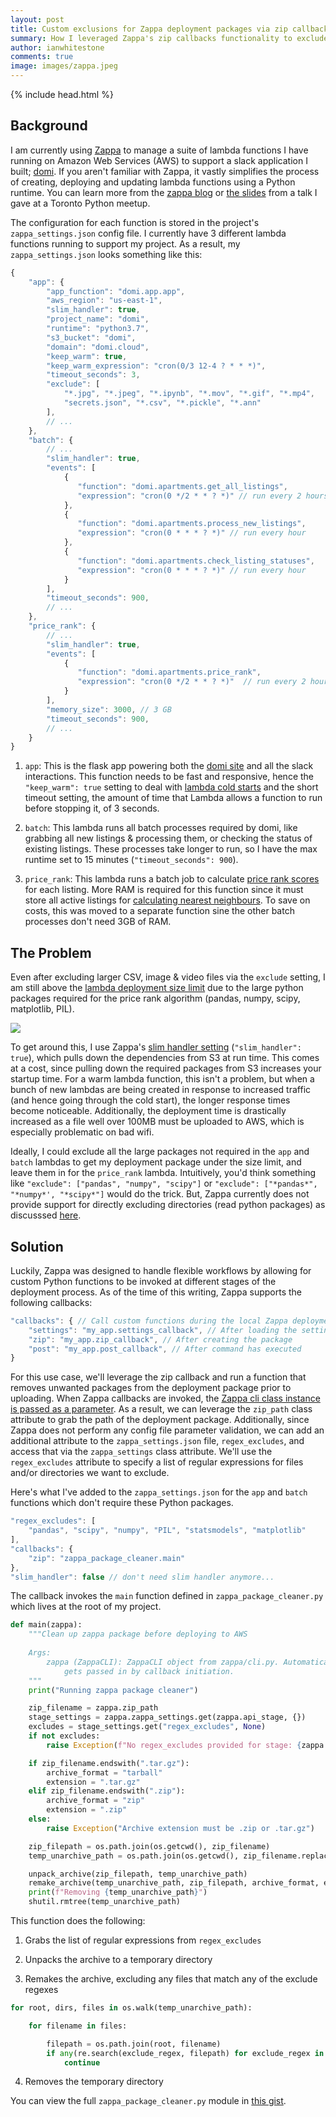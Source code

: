 ```yaml
---
layout: post
title: Custom exclusions for Zappa deployment packages via zip callbacks
summary: How I leveraged Zappa's zip callbacks functionality to exclude certain files and reduce my deployment package size.
author: ianwhitestone
comments: true
image: images/zappa.jpeg
---
```


{% include head.html %}

## Background

I am currently using [Zappa](https://github.com/Miserlou/Zappa) to manage a suite of lambda functions I have running on Amazon Web Services (AWS) to support a slack application I built; [domi](https://domi.cloud/). If you aren't familiar with Zappa, it vastly simplifies the process of creating, deploying and updating lambda functions using a Python runtime. You can learn more from the [zappa blog](https://github.com/Miserlou/zappa-blog) or [the slides](https://ianwhitestone.work/slides/python-meetup-sept-2019.html) from a talk I gave at a Toronto Python meetup.

The configuration for each function is stored in the project's `zappa_settings.json` config file. I currently have 3 different lambda functions running to support my project. As a result, my `zappa_settings.json` looks something like this:


```javascript
{
    "app": {
        "app_function": "domi.app.app",
        "aws_region": "us-east-1",
        "slim_handler": true,
        "project_name": "domi",
        "runtime": "python3.7",
        "s3_bucket": "domi",
        "domain": "domi.cloud",
        "keep_warm": true,
        "keep_warm_expression": "cron(0/3 12-4 ? * * *)",
        "timeout_seconds": 3,
        "exclude": [
            "*.jpg", "*.jpeg", "*.ipynb", "*.mov", "*.gif", "*.mp4",
            "secrets.json", "*.csv", "*.pickle", "*.ann"
        ],
        // ...
    },
    "batch": {
        // ...
        "slim_handler": true,
        "events": [
            {
               "function": "domi.apartments.get_all_listings",
               "expression": "cron(0 */2 * * ? *)" // run every 2 hours
            },
            {
               "function": "domi.apartments.process_new_listings",
               "expression": "cron(0 * * * ? *)" // run every hour
            },
            {
               "function": "domi.apartments.check_listing_statuses",
               "expression": "cron(0 * * * ? *)" // run every hour
            }
        ],
        "timeout_seconds": 900,
        // ...
    },
    "price_rank": {
        // ...
        "slim_handler": true,
        "events": [
            {
               "function": "domi.apartments.price_rank",
               "expression": "cron(0 */2 * * ? *)"  // run every 2 hours
            }
        ],
        "memory_size": 3000, // 3 GB
        "timeout_seconds": 900,
        // ...
    }
}
```

1) `app`: This is the flask app powering both the [domi site](https://domi.cloud/) and all the slack interactions. This function needs to be fast and responsive, hence the `"keep_warm": true` setting to deal with [lambda cold starts](https://mikhail.io/serverless/coldstarts/aws/) and the short timeout setting, the amount of time that Lambda allows a function to run before stopping it, of 3 seconds.

2) `batch`: This lambda runs all batch processes required by domi, like grabbing all new listings & processing them, or checking the status of existing listings. These processes take longer to run, so I have the max runtime set to 15 minutes (`"timeout_seconds": 900`).

3) `price_rank`: This lambda runs a batch job to calculate [price rank scores](https://ianwhitestone.work/slides/pycon-canada-2019.html#/5/37) for each listing. More RAM is required for this function since it must store all active listings for [calculating nearest neighbours](https://ianwhitestone.work/slides/pycon-canada-2019.html#/5/21). To save on costs, this was moved to a separate function sine the other batch processes don't need 3GB of RAM.

## The Problem

Even after excluding larger CSV, image & video files via the `exclude` setting, I am still above the [lambda deployment size limit](https://dzone.com/articles/exploring-aws-lambda-deployment-limits) due to the large python packages required for the price rank algorithm (pandas, numpy, scipy, matplotlib, PIL). 

<img src="{{ site.baseurl }}{% link images/zappa-zip-callback/package_sizes.png %}">

To get around this, I use Zappa's [slim handler setting](https://github.com/Miserlou/Zappa#large-projects) (`"slim_handler": true`), which pulls down the dependencies from S3 at run time. This comes at a cost, since pulling down the required packages from S3 increases your startup time. For a warm lambda function, this isn't a problem, but when a bunch of new lambdas are being created in response to increased traffic (and hence going through the cold start), the longer response times become noticeable. Additionally, the deployment time is drastically increased as a file well over 100MB must be uploaded to AWS, which is especially problematic on bad wifi.

Ideally, I could exclude all the large packages not required in the `app` and `batch` lambdas to get my deployment package under the size limit, and leave them in for the `price_rank` lambda. Intuitively, you'd think something like `"exclude": ["pandas", "numpy", "scipy"]` or `"exclude": ["*pandas*", "*numpy*', "*scipy*"]` would do the trick. But, Zappa currently does not provide support for directly excluding directories (read python packages) as discusssed [here](https://github.com/Miserlou/Zappa/issues/692#issuecomment-283012663). 


## Solution

Luckily, Zappa was designed to handle flexible workflows by allowing for custom Python functions to be invoked at different stages of the deployment process. As of the time of this writing, Zappa supports the following callbacks:

```javascript
"callbacks": { // Call custom functions during the local Zappa deployment/update process
    "settings": "my_app.settings_callback", // After loading the settings
    "zip": "my_app.zip_callback", // After creating the package
    "post": "my_app.post_callback", // After command has executed
}
```

For this use case, we'll leverage the zip callback and run a function that removes unwanted packages from the deployment package prior to uploading. When Zappa callbacks are invoked, the [Zappa cli class instance is passed as a parameter](https://github.com/Miserlou/Zappa/blob/60fbb55fffa762a85e79e756f2a1373832d78320/zappa/cli.py#L1979-L1980). As a result, we can leverage the `zip_path` class attribute to grab the path of the deployment package. Additionally, since Zappa does not perform any config file parameter validation, we can add an additional attribute to the `zappa_settings.json` file, `regex_excludes`, and access that via the `zappa_settings` class attribute. We'll use the `regex_excludes` attribute to specify a list of regular expressions for files and/or directories we want to exclude. 

Here's what I've added to the `zappa_settings.json` for the `app` and `batch` functions which don't require these Python packages.

```javascript
"regex_excludes": [
    "pandas", "scipy", "numpy", "PIL", "statsmodels", "matplotlib"
],
"callbacks": {
    "zip": "zappa_package_cleaner.main"
},
"slim_handler": false // don't need slim handler anymore...
```

The callback invokes the `main` function defined in `zappa_package_cleaner.py` which lives at the root of my project.

```python
def main(zappa):
    """Clean up zappa package before deploying to AWS
    
    Args:
        zappa (ZappaCLI): ZappaCLI object from zappa/cli.py. Automatically
            gets passed in by callback initiation.
    """
    print("Running zappa package cleaner")

    zip_filename = zappa.zip_path
    stage_settings = zappa.zappa_settings.get(zappa.api_stage, {})
    excludes = stage_settings.get("regex_excludes", None)
    if not excludes:
        raise Exception(f"No regex_excludes provided for stage: {zappa.api_stage}")

    if zip_filename.endswith(".tar.gz"):
        archive_format = "tarball"
        extension = ".tar.gz"
    elif zip_filename.endswith(".zip"):
        archive_format = "zip"
        extension = ".zip"
    else:
        raise Exception("Archive extension must be .zip or .tar.gz")

    zip_filepath = os.path.join(os.getcwd(), zip_filename)
    temp_unarchive_path = os.path.join(os.getcwd(), zip_filename.replace(extension, ""))

    unpack_archive(zip_filepath, temp_unarchive_path)
    remake_archive(temp_unarchive_path, zip_filepath, archive_format, excludes)
    print(f"Removing {temp_unarchive_path}")
    shutil.rmtree(temp_unarchive_path)
```

This function does the following:

1) Grabs the list of regular expressions from `regex_excludes`

2) Unpacks the archive to a temporary directory

3) Remakes the archive, excluding any files that match any of the exclude regexes

```python
for root, dirs, files in os.walk(temp_unarchive_path):

    for filename in files:

        filepath = os.path.join(root, filename)
        if any(re.search(exclude_regex, filepath) for exclude_regex in excludes):
            continue
```

4) Removes the temporary directory


You can view the full `zappa_package_cleaner.py` module in [this gist](https://gist.github.com/ian-whitestone/a3452fe38fda9025631045381a18a6df).